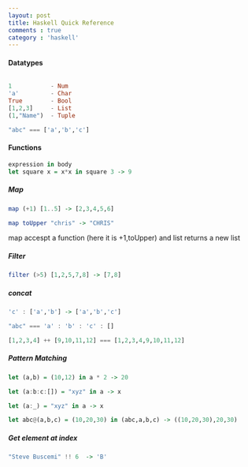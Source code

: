 ```yaml
---
layout: post
title: Haskell Quick Reference
comments : true
category : 'haskell'
---
```




#### Datatypes

```haskell

1 			- Num
'a' 		- Char
True		- Bool
[1,2,3]		- List
(1,"Name")	- Tuple

"abc" === ['a','b','c']
```



#### Functions

```haskell
expression in body
let square x = x*x in square 3 -> 9
```

##### Map

```haskell
map (+1) [1..5] -> [2,3,4,5,6]

map toUpper "chris" -> "CHRIS"
```

map accespt a function (here it is +1,toUpper) and list returns a new list

##### Filter

```haskell
filter (>5) [1,2,5,7,8] -> [7,8]
```

##### concat

```haskell
'c' : ['a','b'] -> ['a','b','c']

"abc" === 'a' : 'b' : 'c' : []

[1,2,3,4] ++ [9,10,11,12] === [1,2,3,4,9,10,11,12]
```

##### Pattern Matching

```haskell
let (a,b) = (10,12) in a * 2 -> 20

let (a:b:c:[]) = "xyz" in a -> x

let (a:_) = "xyz" in a -> x

let abc@(a,b,c) = (10,20,30) in (abc,a,b,c) -> ((10,20,30),20,30)

```

##### Get element at index

```haskell
"Steve Buscemi" !! 6  -> 'B'  
```
